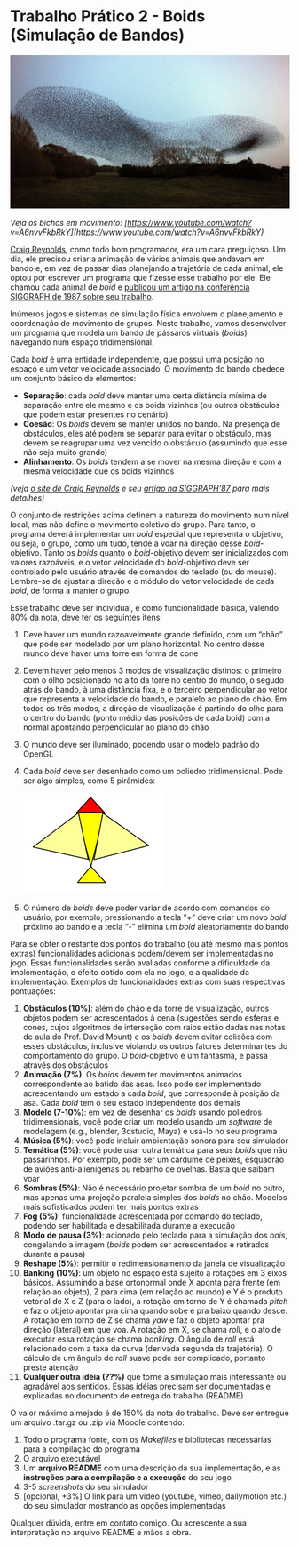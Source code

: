 # Trabalho Prático 2 - Boids (Simulação de Bandos)

![Estorninhos, primos das andorinhas](images/starlings.jpg)

_Veja os bichos em movimento: [https://www.youtube.com/watch?v=A6nvvFkbRkY](https://www.youtube.com/watch?v=A6nvvFkbRkY)_

[Craig Reynolds](http://www.red3d.com/cwr/), como todo bom programador,
era um cara preguiçoso. Um dia, ele precisou criar a animação de vários animais
que andavam em bando e, em vez de passar dias planejando
a trajetória de cada animal, ele optou por escrever um programa que
fizesse esse trabalho por ele. Ele chamou cada animal de _boid_ e
[publicou um artigo na conferência SIGGRAPH de 1987 sobre seu
trabalho](http://www.cs.toronto.edu/~dt/siggraph97-course/cwr87/).

Inúmeros jogos e sistemas de simulação física envolvem o planejamento e
coordenação de movimento de grupos. Neste trabalho, vamos desenvolver um
programa que modela um bando de pássaros virtuais (_boids_) navegando num
espaço tridimensional.

Cada _boid_ é uma entidade independente, que possui uma posição no espaço e um
vetor velocidade associado. O movimento do bando obedece um conjunto básico
de elementos:
- **Separação**: cada _boid_ deve manter uma certa distância mínima de
  separação entre ele mesmo e os boids vizinhos (ou outros obstáculos que
  podem estar presentes no cenário)
- **Coesão**: Os _boids_ devem se manter unidos no bando. Na presença de
  obstáculos, eles até podem se separar para evitar o obstáculo, mas devem
  se reagrupar uma vez vencido o obstáculo (assumindo que esse não seja
  muito grande)
- **Alinhamento**: Os _boids_ tendem a se mover na mesma direção e com a mesma
  velocidade que os boids vizinhos

_(veja [o site de Craig Reynolds](http://www.red3d.com/cwr/boids/) e seu [artigo na SIGGRAPH'87](http://www.cs.toronto.edu/~dt/siggraph97-course/cwr87/) para mais detalhes)_

O conjunto de restrições acima definem a natureza do movimento num nível
local, mas não define o movimento coletivo do grupo. Para tanto, o
programa deverá implementar um _boid_ especial que representa o objetivo,
ou seja, o grupo, como um tudo, tende a voar na direção desse _boid_-objetivo.
Tanto os _boids_ quanto o _boid_-objetivo devem ser inicializados com valores
razoáveis, e o vetor velocidade do _boid_-objetivo deve ser controlado pelo
usuário através de comandos do teclado (ou do mouse). Lembre-se de
ajustar a direção e o módulo do vetor velocidade de cada _boid_, de forma
a manter o grupo.

Esse trabalho deve ser individual, e como funcionalidade básica, valendo
80% da nota, deve ter os seguintes itens:

1. Deve haver um mundo razoavelmente grande definido, com um “chão” que pode
   ser modelado por um plano horizontal. No centro desse mundo deve haver uma
   torre em forma de cone
1. Devem haver pelo menos 3 modos de visualização distinos: o primeiro com o
   olho posicionado no alto da torre no centro do mundo, o segudo atrás
   do bando, à uma distância fixa, e o terceiro perpendicular ao vetor que
   representa a velocidade do bando, e paralelo ao plano do chão. Em todos
   os três modos, a direção de visualização é partindo do olho para o centro
   do bando (ponto médio das posições de cada boid) com a normal apontando
   perpendicular ao plano do chão
1. O mundo deve ser iluminado, podendo usar o modelo padrão do OpenGL
1. Cada _boid_ deve ser desenhado como um poliedro tridimensional. Pode ser algo
   simples, como 5 pirâmides:

   ![](images/boid-poliedros.png)
1. O número de _boids_ deve poder variar de acordo com comandos do usuário, por
   exemplo, pressionando a tecla “+” deve criar um novo _boid_ próximo ao bando
   e a tecla “-” elimina um _boid_ aleatoriamente do bando

Para se obter o restante dos pontos do trabalho (ou até mesmo mais pontos
extras) funcionalidades adicionais podem/devem ser implementadas no jogo. Essas
funcionalidades serão avaliadas conforme a dificuldade da implementação, o
efeito obtido com ela no jogo, e a qualidade da implementação. Exemplos de
funcionalidades extras com suas respectivas pontuações:

1. **Obstáculos (10%)**: além do chão e da torre de visualização, outros
   objetos podem ser acrescentados à cena (sugestões sendo esferas e cones,
   cujos algoritmos de interseção com raios estão dadas nas notas de aula
   do Prof. David Mount) e os _boids_ devem evitar colisões com esses
   obstáculos, inclusive violando os outros fatores determinantes do
   comportamento do grupo. O _boid_-objetivo é um fantasma, e passa através
   dos obstáculos
1. **Animação (7%)**: Os _boids_ devem ter movimentos animados correspondente
   ao batido das asas. Isso pode ser implementado acrescentando um estado a
   cada _boid_, que corresponde à posição da asa. Cada _boid_ tem o seu estado
   independente dos demais
1. **Modelo (7-10%)**: em vez de desenhar os _boids_ usando poliedros
   tridimensionais, você pode criar um modelo usando um _software_ de modelagem
   (e.g., blender, 3dstudio, Maya) e usá-lo no seu programa
1. **Música (5%)**: você pode incluir ambientação sonora para seu simulador
1. **Temática (5%)**: você pode usar outra temática para seus _boids_ que não
   passarinhos. Por exemplo, pode ser um cardume de peixes, esquadrão de
   aviões anti-alienígenas ou rebanho de ovelhas. Basta que saibam voar
1. **Sombras (5%)**: Não é necessário projetar sombra de um _boid_ no outro,
   mas apenas uma projeção paralela simples dos _boids_ no chão. Modelos mais
   sofisticados podem ter mais pontos extras
1. **Fog (5%)**: funcionalidade acrescentada por comando do teclado, podendo
   ser habilitada e desabilitada durante a execução
1. **Modo de pausa (3%)**: acionado pelo teclado para a simulação dos _bois_,
   congelando a imagem (_boids_ podem ser acrescentados e retirados durante
   a pausa)
1. **Reshape (5%)**: permitir o redimensionamento da janela de visualização
1. **Banking (10%)**: um objeto no espaço está sujeito a rotações em 3 eixos
   básicos. Assumindo a base ortonormal onde X aponta para frente (em
  relação ao objeto), Z para cima (em relação ao mundo) e Y é o produto
  vetorial de X e Z (para o lado), a rotação em torno de Y é chamada _pitch_ e
  faz o objeto apontar pra cima quando sobe e pra baixo quando desce. A
  rotação em torno de Z se chama _yaw_ e faz o objeto apontar pra direção
  (lateral) em que voa. A rotação em X, se chama _roll_, e o ato de executar
  essa rotação se chama _banking_. O ângulo de _roll_ está relacionado com a
  taxa da curva (derivada segunda da trajetória). O cálculo de um ângulo de
  _roll_ suave pode ser complicado, portanto preste atenção
1. **Qualquer outra idéia (??%)** que torne a simulação mais interessante ou
   agradável aos sentidos. Essas idéias precisam ser documentadas e explicadas
   no documento de entrega do trabalho (README)

O valor máximo almejado é de 150% da nota do trabalho. Deve ser entregue um
arquivo .tar.gz ou .zip via Moodle contendo:
  1. Todo o programa fonte, com os _Makefiles_ e bibliotecas necessárias
     para a compilação do programa
  1. O arquivo executável
  1. Um **arquivo README** com uma descrição da sua implementação, e as
     **instruções para a compilação e a execução** do seu jogo
  1. 3-5 _screenshots_ do seu simulador
  1. [opcional, +3%] O link para um vídeo (youtube, vimeo, dailymotion etc.) do
     seu simulador mostrando as opções implementadas

Qualquer dúvida, entre em contato comigo. Ou acrescente a sua interpretação no
arquivo README e mãos a obra.

